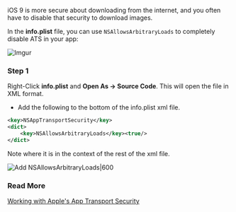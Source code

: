 iOS 9 is more secure about downloading from the internet, and you often have to disable that security to download images.

In the **info.plist** file, you can use `NSAllowsArbitraryLoads` to completely disable ATS in your app:

![Imgur](https://i.imgur.com/Tmy1wYL.png)

### Step 1

Right-Click **info.plist** and **Open As -> Source Code**. This will open the file in XML format.

- Add the following to the bottom of the info.plist xml file.

```xml
<key>NSAppTransportSecurity</key>
<dict>
    <key>NSAllowsArbitraryLoads</key><true/>
</dict>
```

Note where it is in the context of the rest of the xml file.

![Add NSAllowsArbitraryLoads|600](https://i.imgur.com/qqP7KHp.gif)

### Read More

[Working with Apple's App Transport Security](http://www.neglectedpotential.com/2015/06/working-with-apples-application-transport-security/)
